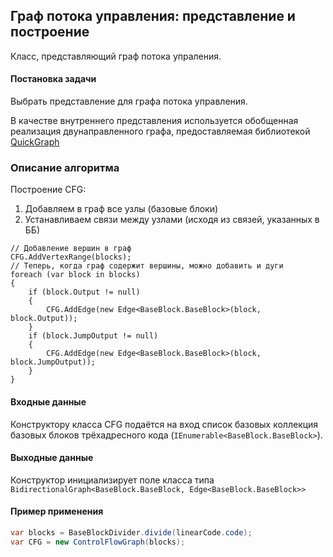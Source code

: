 ## Граф потока управления: представление и построение 

Класс, представляющий граф потока упраления.

#### Постановка задачи

Выбрать представление для графа потока управления. 

В качестве внутреннего представления используется обобщенная реализация 
двунаправленного графа, предоставляемая библиотекой 
[QuickGraph](https://quickgraph.codeplex.com/)

### Описание алгоритма

Построение CFG: 

1. Добавляем в граф все узлы (базовые блоки)
2. Устанавливаем связи между узлами (исходя из связей, указанных в ББ)

```
// Добавление вершин в граф
CFG.AddVertexRange(blocks);
// Теперь, когда граф содержит вершины, можно добавить и дуги
foreach (var block in blocks)
{
    if (block.Output != null)
    {
        CFG.AddEdge(new Edge<BaseBlock.BaseBlock>(block, block.Output));
    }
    if (block.JumpOutput != null)
    {
        CFG.AddEdge(new Edge<BaseBlock.BaseBlock>(block, block.JumpOutput));
    }
}
```

#### Входные данные

Конструктору класса CFG подаётся на вход список базовых коллекция базовых блоков 
трёхадресного кода (`IEnumerable<BaseBlock.BaseBlock>`).

#### Выходные данные 

Конструктор инициализирует поле класса типа `BidirectionalGraph<BaseBlock.BaseBlock, Edge<BaseBlock.BaseBlock>>`

#### Пример применения  

```cs
var blocks = BaseBlockDivider.divide(linearCode.code);
var CFG = new ControlFlowGraph(blocks);
```



















